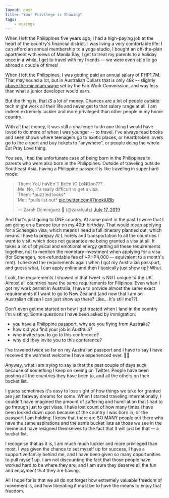 ```yaml
---
layout: post
title: "Your Privilege is Showing"
tags:
    - musings
---
```

When I left the Philippines five years ago, I had a high-paying job at the heart of the country's financial district. I was living a very comfortable life: I can afford an annual membership to a yoga studio, I bought an off-the-plan apartment with views of Manila Bay, I get to treat my parents to a holiday once in a while, I get to travel with my friends -- we were even able to go abroad a couple of times!

When I left the Philippines, I was getting paid an annual salary of PHP1.7M. That may sound a lot, but in Australian Dollars that is only 48k -- slightly [above the minimum wage](https://www.fairwork.gov.au/how-we-will-help/templates-and-guides/fact-sheets/minimum-workplace-entitlements/minimum-wages) set by the Fair Work Commission, and way less than what a junior developer would earn.

But the thing is, that _IS_ a lot of money. Chances are a lot of people outside tech might work all their life and never get to that salary range at all. I am indeed extremely luckier and more privileged than other people in my home country.

With all that money, it was still a challenge to do one thing I would have loved to do more of when I was younger -- to travel. I've always read books and seen shows where teenagers go to exotic places, or heartbroken lovers go to the airport and buy tickets to "anywhere", or people doing the whole Eat Pray Love thing.

You see, I had the unfortunate case of being born in the Philippines to parents who were also born in the Philippines. Outside of traveling outside Southeast Asia, having a Philippine passport is like traveling in super hard mode:

<blockquote class="twitter-tweet"><p lang="en" dir="ltr">Them: YoU haVEn&#39;T BeEn tO LoNDon???<br>Me: No, it&#39;s really difficult to get a visa.<br>Them: *puzzled looks*<br>Me:: *pulls list out* <a href="https://t.co/i7tnokjUBb">pic.twitter.com/i7tnokjUBb</a></p>&mdash; Zarah Dominguez 🦉 (@zarahjutz) <a href="https://twitter.com/zarahjutz/status/1151405478385029120?ref_src=twsrc%5Etfw">July 17, 2019</a></blockquote> <script async src="https://platform.twitter.com/widgets.js" charset="utf-8"></script>

And that's just going to ONE country. At some point in the past I swore that I am going on a Europe tour on my 40th birthday. That would mean applying for a Schengen visa; which means I need a full itinerary planned out; which means I have to prepay _ALL_ hotels and transportation to all the countries I want to visit; which does not guarantee me being granted a visa at all. It takes a lot of physical and emotional energy getting all these requirements together, not to mention the monetary investment when applying for a visa (for Schengen, non-refundable fee of ~PHP4,000 -- equivalent to a month's rent). I checked the requirements again when I got my Australian passport, and guess what, I can apply online and then I basically just show up? Whut.

Look, the requirements I showed in that tweet is NOT unique to the UK. Almost all countries have the same requirements for Filipinos. Even when I got my work permit in Australia, I have to provide almost the same exact requirements if I want to go to New Zealand (and now that I am an Australian citizen I can just show  up there? Like... It's still me??).

Don't even get me started on how I get treated when I land in the country I'm visiting. Some questions I have been asked by immigration:
- you have a Philippine passport, why are you flying from Australia?
- how did you find your job in Australia?
- who invited you to go to this conference?
- why did they invite you to this conference?  

I've traveled twice so far on my Australian passport and I have to say I have received the warmest welcome I have experienced ever. :woman_shrugging:

Anyway, what I am trying to say is that the past couple of days suck because of something I keep on seeing on Twitter. People have been posting all the countries they have been to, and all the others on their bucket list.

I guess sometimes it's easy to lose sight of how things we take for granted are just faraway dreams for some. When I started traveling internationally, I couldn't have imagined the amount of suffering and humiliation that I had to go through just to get visas. I have lost count of how many times I have been looked down upon because of the country I was born in, or the passport I am holding. I know that there are SO MANY people out there who have the same aspirations and the same bucket lists as those we see in the meme but have resigned themselves to the fact that it will just be that -- a bucket list.  

I recognise that as it is, I am much much luckier and more privileged than most. I was given the chance to set myself up for success, I have a supportive family behind me, and I have been given so many opportunities to pull myself up. I am not discounting the fact that those people have worked hard to be where they are, and I am sure they deserve all the fun and enjoyment that they are having.

All I hope for is that we all do not forget how extremely valuable freedom of movement is, and how liberating it must be to have the means to enjoy that freedom.
